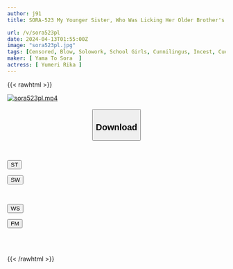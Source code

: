 ```yaml
---
author: j91
title: SORA-523 My Younger Sister, Who Was Licking Her Older Brother's Dick Despite Her Reluctance, Was Licking And Sucking It Deliciously To Her Gay Father... Scum Erect Chest Shit NTR Rika Yume

url: /v/sora523pl
date: 2024-04-13T01:55:00Z
image: "sora523pl.jpg"
tags: [Censored, Blow, Solowork, School Girls, Cunnilingus, Incest, Cuckold	]
maker: [ Yama To Sora  ]
actress: [ Yumeri Rika ]
---
```



{{< rawhtml >}}

<div class="video" data-videoid="oxBK88evW3tJQDX">
    <a href="javascript:;">
        <img src="/v/sora523pl/sora523pl.jpg" width="WIDTH" height="HEIGHT" alt="sora523pl.mp4" loading="lazy">
    </a>
</div>

<script type="text/javascript" src="https://j91.asia/asset/on-demand-st.js"></script>

<br>
  <link rel="stylesheet" href="https://j91.asia/asset/bs5.css">
  
  <center>
  <button class="btn btn-primary" type="button" data-bs-toggle="collapse" data-bs-target=".multi-collapse" aria-expanded="false" aria-controls="multiCollapseExample1 multiCollapseExample2"><h2>Download</h2></button></center>
</p>
<div class="row">
  <div class="col">
    <div class="collapse multi-collapse" id="multiCollapseExample1">
      <div class="card card-body">
	      	      <br>
<div class="buttons">  
<p><a href="https://streamtape.to/v/oxBK88evW3tJQDX" target="_blank"><button class="btn-hover color-3"><i class="fa fa-download"></i> ST</button></a></p>
<p><a href="https://asnwish.com/d2x62qf7jbcu" target="_blank"><button class="btn-hover color-2"><i class="fa fa-download"></i> SW</button></a></p></div>
    </div>
  </div>
</div>
  <div class="col">
    <div class="collapse multi-collapse" id="multiCollapseExample2">
      <div class="card card-body">
	      <br>
<div class="buttons">
<p><a href="https://wolfstream.tv/rhpif2qcw9h1"><button class="btn-hover color-9"><i class="fa fa-download"></i> WS</button></a></p>
<p><a href="https://filemoon.sx/d/qrxw9sn1w0yr"><button class="btn-hover color-8"><i class="fa fa-download"></i> FM</button></a></p></div>
<br><br>
      </div>
    </div>
  </div>
</div>

{{< /rawhtml >}}